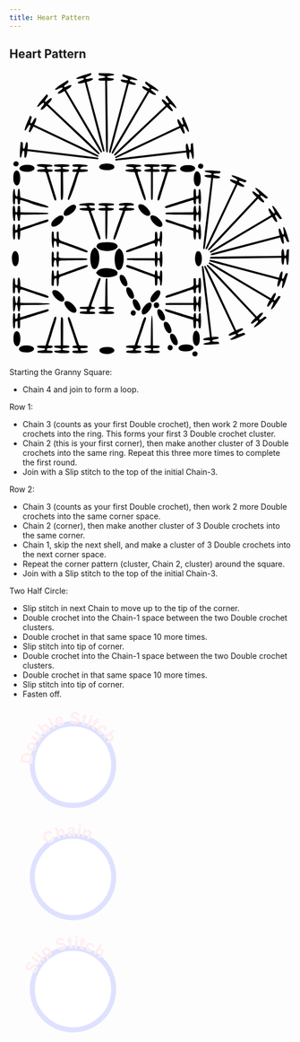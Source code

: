 ```yaml
---
title: Heart Pattern
---
```


## Heart Pattern


<svg 
    version="1.1"
    id="svg1"
    viewBox="-10 -10 1152 1175"
    xml:space="preserve">
    <style>
    .chain.on, .doubleStitch.on, .slipSt.on {
    filter: drop-shadow(0px 0px 25px rgb(243 219 88 / 1));
    stroke: rgb(243 219 88 / 1);
    stroke-width: 5;
    }
    </style>
    <g
        id="g110"
        transform="translate(-1531.2431,-2447.4509)">
        <path
       d="m 4289.8516,5261.3322 c -7.1734,-5.5274 -8.7585,-12.0357 -5.4163,-22.2397 7.0141,-21.4149 42.9267,-13.8587 39.9746,8.411 -2.293,17.289 -20.5728,24.6046 -34.5583,13.8287 z"
       id="path69-4-3"
       class="slipSt"
       transform="matrix(0.51703992,0,0,0.51703992,77.113462,114.94163)" />
        <path
        d="m 1541.1592,2825.8792 c -3.709,-2.8579 -4.5285,-6.2229 -2.8005,-11.4988 3.6266,-11.0724 22.1948,-7.1655 20.6685,4.3489 -1.1856,8.939 -10.637,12.7215 -17.868,7.1499 z"
        id="path69-4-6"
        class="slipSt" />
        <path
        d="m 2271.8635,3600.0867 c -3.7089,-2.8579 -4.5285,-6.2229 -2.8004,-11.4988 3.6265,-11.0724 22.1948,-7.1655 20.6684,4.3489 -1.1855,8.939 -10.6369,12.7215 -17.868,7.1499 z"
        id="path69-4-4"
        class="slipSt" />
        <path
        d="m 2281.6691,3186.1448 c 2.7759,-9.7157 5.2649,-12.2781 11.9266,-12.2781 15.7944,0 18.9102,50.6392 3.6969,60.0843 -12.8462,7.9756 -22.8312,-22.578 -15.6235,-47.8062 z"
        id="path84-7"
        class="chain" />
        <path
        d="m 2215.8166,3384.6418 h 57.2981 v -10.3664 c 0,-21.5531 9.632,-24.5043 10.6504,-3.2633 0.8927,18.6152 8.2686,18.8618 9.8132,0.3283 0.9045,-10.8536 1.5638,-12.3547 5.6829,-12.9394 l 4.66,-0.6613 -0.5673,30.3335 c -0.6464,34.5741 -7.365,46.983 -9.7756,18.0555 -1.5614,-18.735 -8.9252,-18.2546 -9.8213,0.6404 -0.9244,19.4957 -9.293,18.5011 -10.2302,-1.2157 l -0.6108,-12.8532 -50.5482,0.1284 c -27.8014,0.073 -53.5407,0.1003 -57.1986,0.064 -5.2645,-0.053 -6.6507,-0.9189 -6.6507,-4.1586 0,-3.9954 1.3642,-4.0926 57.2981,-4.0926 z"
        id="path81-8"
        class="doubleStitch"/>
        <path
        d="m 2167.2156,3353.1201 c 4.7833,-1.7662 29.8768,-10.2308 55.7633,-18.8103 55.4293,-18.371 50.8395,-15.2264 50.3298,-34.4843 -0.4052,-15.3131 -0.361,-15.4552 4.8144,-15.4552 5.1026,0 5.2234,0.3304 5.2234,14.3244 0,14.1807 0.7035,15.4965 6.9948,13.0824 2.4784,-0.9511 3.237,-4.2679 3.237,-14.154 0,-12.8125 1.7429,-15.9369 7.6738,-13.7557 4.2681,1.5696 3.5879,59.5804 -0.7183,61.2328 -4.6161,1.7714 -6.8878,-2.8794 -6.9242,-14.1752 -0.033,-10.4679 -0.3156,-10.8075 -6.3051,-7.6022 -3.0122,1.6125 -3.958,4.3171 -3.958,11.3193 0,6.5485 -0.9444,9.5633 -3.2762,10.4581 -4.0304,1.5465 -6.8828,-2.6068 -6.9243,-10.0825 -0.041,-7.4242 0.7956,-7.5731 -44.0281,7.8246 -55.0532,18.9115 -64.4777,21.7671 -67.7273,20.52 -5.5732,-2.1386 -2.7691,-7.0691 5.825,-10.2422 z"
        id="path80-4"
        class="doubleStitch"/>
        <path
        d="m 2162.2177,3044.946 c 2.1913,0 16.2985,4.2166 31.3495,9.3703 15.0509,5.1535 30.5883,10.2616 34.5276,11.3514 3.9392,1.0897 9.0039,2.7868 11.2549,3.7713 6.6036,2.8883 30.2526,10.2952 32.8707,10.2952 1.4204,0 2.134,-2.3161 1.7445,-5.6614 -0.8373,-7.1917 1.8831,-11.6691 6.1054,-10.0488 2.3062,0.885 3.2762,3.8814 3.2762,10.1208 0,17.448 9.74,19.2861 10.6412,2.0083 0.5319,-10.1978 1.1593,-11.7666 4.7065,-11.7666 5.0579,0 7.6081,57.5626 2.6848,60.6053 -4.845,2.9945 -7.8007,-2.5352 -7.8007,-14.5939 0,-11.5 -1.6322,-14.2928 -8.3529,-14.2928 -1.0334,0 -1.8789,6.3475 -1.8789,14.1055 0,24.9557 -9.6306,21.4026 -10.6454,-3.9275 l -0.6096,-15.2185 -40.9272,-13.9836 c -37.4273,-12.788 -47.5306,-16.0881 -65.4835,-21.3892 -7.3362,-2.1661 -10.101,-10.7458 -3.4631,-10.7458 z"
        id="path79-8"
        class="doubleStitch"/>
        <path
        d="m 2215.305,3015.8179 56.7865,-0.544 0.5453,-8.1855 c 1.5006,-22.5179 10.1007,-26.0777 11.1237,-4.6043 0.9364,19.6613 9.306,20.6042 10.2283,1.1523 1.5437,-32.5577 9.8213,-18.4379 9.8213,16.7534 0,35.2288 -8.2792,49.3073 -9.8226,16.7028 -0.5046,-10.6606 -1.1719,-12.7553 -3.7485,-11.7666 -1.724,0.6616 -3.9802,1.2029 -5.0136,1.2029 -1.0334,0 -1.8789,5.5252 -1.8789,12.2781 0,10.8745 -0.4635,12.2782 -4.0539,12.2782 -4.5971,0 -6.1837,-4.8658 -5.6708,-17.394 l 0.335,-8.1855 -57.7192,-0.5434 c -55.864,-0.526 -57.7191,-0.6731 -57.7191,-4.5721 0,-3.8971 1.8504,-4.0462 56.7865,-4.5723 z"
        id="path78-2"
        class="doubleStitch"/>
        <path
        d="m 2158.3849,3410.3039 c 1.914,-1.1831 23.5131,4.7981 55.3854,15.3373 19.4142,6.4199 52.0051,16.111 56.2587,16.7292 3.4213,0.4974 3.9779,-0.4205 3.4634,-5.7099 -0.6413,-6.5914 3.8664,-12.5043 7.7181,-10.1237 1.1748,0.7259 2.136,5.8699 2.136,11.4311 0,5.561 0.8455,10.1109 1.8789,10.1109 1.0334,0 3.3356,0.559 5.1159,1.2422 2.6849,1.0302 3.237,-0.4975 3.237,-8.958 0,-10.2498 3.6889,-16.5499 8.0958,-13.8262 3.2645,2.0174 2.8649,59.717 -0.422,60.9257 -5.9309,2.1812 -7.6738,-0.9433 -7.6738,-13.7557 0,-9.8861 -0.7586,-13.203 -3.237,-14.1541 -6.2874,-2.4126 -6.9948,-1.1017 -6.9948,12.9616 0,14.5231 -1.312,17.4303 -6.8979,15.2867 -2.4362,-0.9347 -3.312,-5.0959 -3.7659,-17.8894 -0.5263,-14.8407 -1.0406,-16.746 -4.6839,-17.3494 -3.6655,-0.6069 -26.7779,-7.7254 -90.0149,-27.7241 -19.5801,-6.192 -25.7243,-10.7485 -19.599,-14.5342 z"
        id="path77-5"
        class="doubleStitch"/>
        <path
        d="m 2162.0997,2989.4669 c 3.0951,-1.1949 14.3757,-4.9427 25.0679,-8.3285 10.6922,-3.3858 30.4907,-9.6722 43.9967,-13.9697 13.506,-4.2976 28.47,-8.8502 33.2533,-10.117 l 8.6971,-2.3032 0.031,-14.7572 c 0.035,-16.0774 1.8638,-21.1543 6.9243,-19.2123 2.529,0.9704 3.2762,4.2271 3.2762,14.2816 0,14.4625 0.5595,15.7586 6.1689,14.2917 3.2423,-0.8478 3.9849,-3.2677 4.4859,-14.6135 0.531,-12.0332 1.0708,-13.5974 4.6929,-13.5974 5.058,0 7.6081,57.5625 2.6848,60.6053 -4.5918,2.8378 -7.8007,-2.5039 -7.8007,-12.9854 0,-8.4605 -0.5521,-9.9883 -3.2369,-8.9581 -1.7804,0.6832 -4.0825,1.2422 -5.116,1.2422 -1.0334,0 -1.8789,4.5499 -1.8789,10.111 0,5.561 -0.9614,10.7051 -2.136,11.4311 -3.7571,2.3219 -8.0958,-3.3996 -8.0958,-10.6756 0,-6.2321 -0.4989,-6.8913 -4.3011,-5.6846 -2.3653,0.7508 -9.9625,3.0313 -16.8824,5.0678 -13.1145,3.8596 -39.8545,12.2389 -67.8332,21.2562 -18.9445,6.1057 -27.6258,6.7997 -27.6258,2.2083 0,-1.7161 2.5324,-4.0978 5.6275,-5.2927 z"
        id="path76-0"
        class="doubleStitch"/>
        <path
        d="m 2132.0869,2937.5122 c 3.299,-10.1295 8.8542,-27.6258 12.3451,-38.8808 3.4909,-11.255 8.0885,-25.7622 10.2169,-32.2383 5.0244,-15.2885 4.9497,-15.8511 -2.102,-15.8511 -7.8812,0 -12.4456,-1.8763 -12.4456,-5.1159 0,-3.4471 4.6559,-5.1159 14.273,-5.1159 5.2239,0 8.2091,-1.0688 9.0412,-3.237 2.3181,-6.0409 1.2544,-6.9948 -7.7991,-6.9948 -14.6673,0 -22.2601,-6.4361 -10.9108,-9.2484 13.0971,-3.2455 57.8097,-0.049 57.8097,4.1325 0,3.5725 -1.5606,4.1675 -12.2782,4.6816 -11.4839,0.5508 -17.394,3.5821 -17.394,8.9212 0,0.861 6.6762,1.8361 14.8361,2.1668 23.6317,0.9577 22.2228,8.5241 -1.7458,9.3762 l -16.582,0.5895 -2.4907,8.6191 c -3.3235,11.5005 -18.1188,58.9755 -22.7747,73.0794 -2.0437,6.1903 -4.7871,15.3989 -6.0965,20.4636 -2.683,10.3762 -5.2723,14.3245 -9.3938,14.3245 -4.2904,0 -3.2259,-9.0477 3.4912,-29.6722 z"
        id="path73-3"
        class="doubleStitch"/>
        <path
        d="m 2074.9782,3559.6599 c 1.4899,-0.5262 7.3135,-1.2142 12.9409,-1.5287 l 10.2318,-0.5722 1.0232,-57.2981 c 1.5221,-85.244 6.9028,-84.8866 7.7056,0.5116 l 0.5435,57.8096 h 13.0507 c 9.1998,0 13.3696,0.8323 14.1325,2.8203 1.9027,4.9585 -3.1874,7.4117 -15.378,7.4117 -11.2959,0 -11.8688,0.2469 -11.8688,5.1158 0,4.9236 0.4919,5.1158 13.0823,5.1158 13.4839,0 18.4881,3.2136 12.606,8.0953 -5.4807,4.5486 -59.4533,1.8442 -59.4533,-2.9793 0,-3.5911 1.5673,-4.1673 12.7898,-4.7019 19.6358,-0.9354 19.653,-10.1229 0.021,-11.0596 -12.4507,-0.594 -19.414,-5.9205 -11.4269,-8.7403 z"
        id="path72-2"
        class="doubleStitch"/>
        <path
        d="m 2073.865,2821.2815 c 2.4644,-2.4645 56.9911,-1.6761 59.5279,0.8608 5.0658,5.0656 0.3813,7.9361 -12.951,7.9361 -12.5904,0 -13.0823,0.1923 -13.0823,5.1159 0,4.8766 0.5623,5.1159 12.0274,5.1159 8.4534,0 12.8231,0.9585 14.7046,3.2255 3.9457,4.7542 -0.7377,6.937 -14.9655,6.9749 l -11.7665,0.031 v 57.2981 c 0,55.9338 -0.098,57.298 -4.0928,57.298 -3.9951,0 -4.0927,-1.3642 -4.0927,-57.2004 v -57.2004 l -12.7897,-0.6092 c -18.7794,-0.8946 -19.1634,-8.2636 -0.5116,-9.8179 18.2099,-1.5175 18.2224,-8.7125 0.021,-10.2318 -11.7414,-0.9799 -16.4202,-4.4024 -12.0259,-8.7968 z"
        id="path71-6"
        class="doubleStitch"/>
        <path
        d="m 2058.2469,3202.5158 h 57.2981 v -12.3424 c 0,-9.4291 0.7733,-12.6391 3.276,-13.5995 4.7247,-1.813 6.8887,2.9365 6.9245,15.1985 0.029,10.087 0.3438,10.7434 5.1472,10.7434 4.9233,0 5.1159,-0.4921 5.1159,-13.0824 0,-13.3324 2.8704,-18.0167 7.936,-12.9511 2.48,2.4799 3.2424,43.2982 1.0168,54.4266 -2.5078,12.5386 -8.6651,8.3349 -9.3668,-6.3948 -0.9366,-19.6613 -9.306,-20.6042 -10.2285,-1.1523 -0.8959,18.8951 -8.2599,19.3756 -9.8211,0.6408 l -1.0232,-12.2783 -56.7865,-0.5439 c -55.0886,-0.5277 -56.7864,-0.6653 -56.7864,-4.6042 0,-3.953 1.5163,-4.0604 57.298,-4.0604 z"
        id="path66-9"
        class="doubleStitch"/>
        <path
        d="m 2015.6264,3558.1556 16.9863,-0.5966 10.406,-30.6953 c 5.7235,-16.8826 12.524,-37.1415 15.1126,-45.02 12.3686,-37.646 14.6327,-41.9436 19.8256,-37.6337 2.4619,2.0431 1.6645,7.0396 -2.9038,18.1933 -1.1523,2.8136 -4.5501,12.9432 -7.5505,22.51 -3.0003,9.5667 -6.2823,19.2357 -7.2932,21.4868 -2.0922,4.6586 -16.287,48.8621 -16.287,50.7184 0,0.6693 3.4533,1.5025 7.6738,1.8519 12.6337,1.0454 10.8658,8.4942 -2.3361,9.8437 -16.0986,1.6455 -18.0482,10.2316 -2.3229,10.2316 11.5576,0 14.2117,1.5281 12.1205,6.9778 -1.3213,3.4435 -39.4197,4.8432 -53.7603,1.9752 -13.0562,-2.6113 -8.3193,-8.953 6.6876,-8.953 10.0416,0 13.371,-0.7522 14.3245,-3.2366 2.3522,-6.1299 1.1991,-6.8098 -12.5709,-7.4132 -23.4247,-1.026 -21.8798,-9.4058 1.8878,-10.2403 z"
        id="path65-6"
        class="doubleStitch"
         />
 <path
        d="m 1999.5531,3231.474 c 2.7779,-2.3055 9.3905,-0.3215 53.5779,16.0739 5.6275,2.088 20.3613,7.4587 32.7418,11.9346 12.3805,4.476 24.1215,8.7824 26.0911,9.5696 3.0564,1.2218 3.5811,0.218 3.5811,-6.8522 0,-4.556 0.9612,-8.8777 2.136,-9.6038 4.1161,-2.5438 8.0958,3.5344 8.0958,12.3652 0,8.3111 2.1673,11.2236 8.3528,11.2236 1.0334,0 1.879,-4.9664 1.879,-11.0363 0,-11.0627 3.6902,-16.3755 7.53,-10.8406 4.1277,5.95 1.954,59.7344 -2.4141,59.7344 -3.5725,0 -4.1676,-1.5605 -4.6817,-12.2781 -0.4078,-8.5017 -1.6297,-13.065 -3.9722,-14.8362 -5.774,-4.3653 -6.6928,-2.9675 -6.7251,10.232 -0.035,14.2022 -2.0132,19.1291 -6.9245,17.2447 -2.6218,-1.0062 -3.276,-4.4899 -3.276,-17.4439 0,-15.7693 -0.1453,-16.2428 -5.6275,-18.3527 -3.0951,-1.1911 -16.2174,-5.9869 -29.1606,-10.6574 -12.9432,-4.6705 -28.1374,-10.1987 -33.7649,-12.285 -5.6275,-2.0862 -18.9071,-6.8409 -29.5105,-10.566 -19.6252,-6.8945 -22.9731,-9.439 -17.9284,-13.6258 z"
        id="path64-6"
        class="doubleStitch"
         />
 <path
        d="m 1998.526,3172.5016 c 0.7698,-1.2062 11.9897,-6.0671 24.9329,-10.8022 12.9432,-4.735 26.756,-9.8209 30.6954,-11.3021 3.9392,-1.481 16.8312,-6.0762 28.6489,-10.2115 36.7838,-12.8714 32.7418,-9.412 32.7418,-28.0223 0,-12.9541 0.6542,-16.438 3.276,-17.444 4.8354,-1.8555 6.8893,2.9982 6.9245,16.364 0.051,19.4541 8.9704,16.7104 9.8407,-3.0271 0.5965,-13.531 3.9045,-19.028 8.042,-13.3644 3.585,4.9071 0.5939,61.0619 -3.2142,60.3384 -2.5397,-0.4823 -3.5375,-3.3457 -4.0053,-11.4943 -0.9021,-15.715 -9.0449,-15.2108 -10.6319,0.6585 -1.2698,12.6969 -8.7101,15.402 -9.8499,3.581 -0.8116,-8.4167 -1.2545,-8.3912 -29.3338,1.6881 -12.7766,4.5863 -28.2951,10.0669 -34.4852,12.1792 -6.1903,2.1124 -18.9575,6.6477 -28.3714,10.0786 -21.2602,7.7482 -29.8275,8.0133 -25.2105,0.7801 z"
        id="path63-1"
        class="doubleStitch"
         />
 <path
        d="m 1999.8169,2821.9833 c 5.4807,-4.5487 59.4532,-1.8442 59.4532,2.9792 0,3.4844 -1.7055,4.2448 -11.4747,5.1159 -15.6486,1.3953 -14.6376,8.5932 1.4369,10.2318 13.2269,1.3482 15.0154,8.7966 2.3639,9.8437 -9.4619,0.7831 -10.6788,-6.077 9.7203,54.7938 16.9809,50.6713 19.1062,58.8907 15.7615,60.9578 -4.1971,2.5939 -7.9111,-5.8663 -25.5539,-58.2119 l -18.918,-56.1285 -13.2706,-0.5234 c -29.8892,-1.1789 -33.2294,-10.7315 -3.7524,-10.7315 19.758,0 17.316,-8.9278 -2.6831,-9.8095 -13.9338,-0.6144 -18.7938,-3.7782 -13.0831,-8.5174 z"
        id="path62-3"
        class="doubleStitch"
         />
 <path
        d="m 1958.4613,3081.7805 c 7.865,-21.9471 14.7882,-41.2853 15.385,-42.9735 0.5969,-1.6883 3.2518,-9.0552 5.8997,-16.3708 2.6481,-7.3158 4.8186,-13.476 4.8235,-13.6895 0,-0.2134 -3.4442,-0.6738 -7.6648,-1.0231 -12.3792,-1.0246 -10.9613,-8.6074 1.7638,-9.4328 7.72,-0.5007 9.8532,-1.5248 11.7225,-5.6275 l 2.2853,-5.0153 h -12.2344 c -10.7412,0 -12.2343,-0.4842 -12.2343,-3.9673 0,-8.3544 59.8368,-8.979 61.0215,-0.637 0.61,4.295 -0.1,4.6043 -10.5759,4.6043 -23.2335,0 -26.7583,9.6482 -3.8909,10.6499 24.1384,1.0574 21.7555,9.4314 -2.9148,10.2437 -16.1987,0.5334 -18.0787,1.0057 -18.6544,4.6859 -0.3522,2.251 -1.43,5.9345 -2.3953,8.1854 -0.9654,2.251 -5.659,15.1431 -10.4303,28.6491 -25.5096,72.2112 -27.2969,76.7384 -30.2935,76.7384 -6.5894,0 -5.3374,-6.7206 8.3873,-45.0199 z"
        id="path59-0"
        class="doubleStitch"
         />
 <path
        d="m 1890.9577,3572.3669 c 6.5613,-8.6407 40.1047,-10.9389 52.1821,-3.5753 12.847,7.8332 7.3697,18.6195 -11.511,22.6688 -25.6307,5.4968 -50.4843,-6.1709 -40.6711,-19.0935 z"
        id="path57-7"
        class="chain" />
 <path
        d="m 1892.2239,2823.159 c 9.904,-8.9629 46.1063,-8.4913 54.4325,0.7091 10.4049,11.4974 -3.8727,21.1657 -29.6077,20.049 -25.1305,-1.0903 -36.2674,-10.4027 -24.8248,-20.7581 z"
        id="path55-6"
        class="chain" />
 <path
        d="m 1899.1425,3400.5986 12.7897,-0.6091 1.0231,-57.2717 c 0.9369,-52.4459 1.3249,-57.3294 4.6043,-57.9595 1.9697,-0.3786 3.6536,0.5303 3.7423,2.0197 0.087,1.4895 0.3188,27.5713 0.5115,57.9598 l 0.3506,55.2517 12.8244,1.0232 c 7.0534,0.5628 12.8087,1.7138 12.7897,2.5579 -0.021,0.8442 -0.034,2.4557 -0.034,3.5812 0,1.1255 -5.0103,2.0464 -11.1342,2.0464 -10.7332,0 -13.7963,1.597 -14.7183,7.6735 -0.2683,1.7695 2.9059,2.558 10.2948,2.558 11.1353,0 19.2772,3.8228 16.7728,7.875 -2.826,4.5727 -62.6059,3.1596 -62.6059,-1.4801 0,-4.1397 6.9956,-6.3949 19.8386,-6.3949 14.7591,0 8.2328,-9.0896 -7.0489,-9.8177 -10.9984,-0.524 -12.7897,-1.155 -12.7897,-4.5066 0,-3.3517 1.7913,-3.9828 12.7897,-4.5068 z"
        id="path53-6"
        class="doubleStitch"
         />
<path
        d="m 1895.0496,2978.6107 c 4.7835,-0.6065 13.7618,-0.817 19.9521,-0.468 6.1903,0.3491 16.0896,0.7889 21.9984,0.9773 17.3634,0.5537 15.9282,8.528 -1.5348,8.528 -18.6055,0 -19.0704,9.6733 -0.5115,10.6413 17.8539,0.9312 17.4686,8.324 -0.5116,9.8223 l -12.2782,1.0232 -0.6395,56.2749 c -0.3517,30.9511 -1.4226,57.0694 -2.3797,58.0406 -5.3183,5.3964 -6.1895,-2.7907 -6.1895,-58.1614 v -57.1773 h -13.4438 c -20.2188,0 -19.5124,-8.8588 0.7832,-9.8212 19.4519,-0.9223 18.509,-9.2919 -1.1522,-10.2284 -16.2734,-0.7752 -19.2008,-7.5358 -4.0929,-9.4513 z"
        id="path52-6"
        class="doubleStitch"
         />
 <path
        d="m 1884.8179,3142.7991 c 9.0004,-6.4196 55.0196,-7.152 67.2335,-1.0699 30.5507,15.2129 -5.7813,38.1148 -47.8682,30.1735 -26.0612,-4.9173 -34.8198,-18.0805 -19.3653,-29.1036 z"
        id="path49-2"
        class="chain" />
 <path
        d="m 1855.1257,3177.1028 c 2.0404,-5.7029 6.0403,-11.8628 9.2287,-14.2125 l 5.6274,-4.1472 5.6276,4.1648 c 23.5124,17.4007 12.4032,95.5168 -11.7457,82.5926 -11.1348,-5.9591 -16.382,-47.0324 -8.738,-68.3977 z"
        id="path47-4"
        class="chain" />
 <path
        d="m 1823.7713,3401.0127 c 16.3189,0 21.6541,-1.1703 21.6541,-4.75 0,-1.2461 4.5596,-14.7301 10.1324,-29.9648 5.5729,-15.2346 14.5514,-40.0148 19.9521,-55.067 9.5593,-26.6423 12.8605,-31.8006 17.4289,-27.2325 2.0738,2.0742 -1.1397,12.7118 -13.7127,45.3918 -1.5155,3.9392 -6.1252,16.8313 -10.2435,28.649 -4.1181,11.8177 -8.8012,24.9586 -10.4065,29.2019 -4.4429,11.7441 -3.8716,13.4456 4.755,14.1596 11.6502,0.9642 10.2797,6.4746 -1.9603,7.8819 -10.8796,1.2508 -11.1961,1.4349 -12.1697,7.0776 -0.6299,3.6516 0.3275,4.0531 8.8814,3.7232 9.6713,-0.3731 15.6787,3.072 12.9778,7.4423 -2.7205,4.4018 -62.4693,2.7398 -62.4693,-1.738 0,-4.9482 3.8405,-6.358 17.3227,-6.358 9.0201,0 11.0241,-0.6697 11.8883,-3.9743 1.5031,-5.7478 0.263,-6.2572 -15.2276,-6.2572 -12.6192,0 -13.9834,-0.3994 -13.9834,-4.0928 0,-3.7249 1.3642,-4.0927 15.1803,-4.0927 z"
        id="path45-3"
        class="doubleStitch"
         />
 <path
        d="m 1829.5662,2978.4775 c 30.9174,-2.0326 39.2387,-1.0801 40.0462,4.584 0.615,4.3124 -0.078,4.5865 -11.5739,4.5865 h -12.2281 l 2.3656,5.1 c 2.153,4.6421 8.548,6.7105 16.3936,5.3023 0.9626,-0.1727 2.9799,0.7064 4.4828,1.9537 4.4395,3.6845 1.1058,8.1076 -6.1109,8.1076 -9.0488,0 -9.43,0.8944 -5.0666,11.8826 3.9288,9.8936 13.574,36.498 28.6017,78.8924 7.0249,19.8172 8.0838,24.5965 5.7741,26.0578 -4.9514,3.1325 -6.789,0.8628 -12.7177,-15.708 -7.0503,-19.7046 -16.9495,-47.5091 -27.6252,-77.5916 l -7.9884,-22.51 -17.1526,-1.0232 c -24.4088,-1.456 -26.1533,-8.8439 -2.3164,-9.8098 8.1598,-0.3307 14.836,-1.416 14.836,-2.4118 0,-5.1413 -6.9837,-8.242 -18.5635,-8.242 -24.0489,0 -16.8335,-7.4825 8.8433,-9.1705 z"
        id="path44-8"
        class="doubleStitch"
         />
 <path
        d="m 1761.8353,3442.7712 c 3.6097,-2.2312 7.3275,4.3623 13.8951,24.6426 6.8031,21.0079 27.6124,82.1585 29.8054,87.5872 1.2069,2.9877 4.1343,3.5811 17.6628,3.5811 12.9811,0 16.467,0.6537 17.4735,3.2762 1.8914,4.9292 -3.0533,6.8897 -17.4639,6.9243 -11.0142,0.028 -12.8182,0.5278 -11.7666,3.2684 0.6831,1.7803 1.2422,4.0824 1.2422,5.1157 0,1.0335 6.51,1.879 14.4667,1.879 13.8322,0 14.4382,0.2027 13.8129,4.6043 -0.875,6.1623 -59.4954,8.4635 -61.8118,2.4268 -2.1217,-5.529 0.524,-7.0311 12.3851,-7.0311 9.5119,0 11.1516,-0.5248 10.111,-3.2366 -0.6833,-1.7803 -1.242,-4.0826 -1.242,-5.1159 0,-1.0337 -4.5276,-1.8791 -10.0615,-1.8791 -6.2087,0 -10.4028,-0.9795 -10.9535,-2.5581 -1.8026,-5.1678 1.1221,-7.6739 8.9557,-7.6739 8.6253,0 8.9648,-0.3211 5.9739,-5.6551 -1.096,-1.9545 -3.3374,-8.1577 -4.981,-13.7852 -1.6439,-5.6276 -9.035,-27.9029 -16.4246,-49.501 -14.1071,-41.2297 -14.8844,-44.5182 -11.0794,-46.8696 z"
        id="path42-6"
        class="doubleStitch"
         />
 <path
        d="m 1766.674,2936.8094 c 3.8044,-11.6416 9.1669,-27.2962 11.9162,-34.7882 2.7495,-7.4919 7.0796,-20.528 9.6223,-28.9693 2.5426,-8.4412 5.4055,-16.2225 6.3618,-17.2917 3.3836,-3.7835 1.6443,-5.2182 -6.3261,-5.2182 -8.6841,0 -11.0886,-1.8402 -9.1171,-6.9776 0.9061,-2.3612 3.9965,-3.2542 11.2616,-3.2542 5.5071,0 10.013,-0.8456 10.013,-1.879 0,-1.0335 0.5587,-3.3356 1.242,-5.1159 1.0398,-2.7099 -0.5905,-3.2369 -10.013,-3.2369 -11.3137,0 -15.1631,-2.5702 -11.8583,-7.9178 2.9775,-4.8176 60.5333,-2.1535 60.5333,2.8019 0,3.6073 -1.5714,4.1664 -13.2484,4.7138 -12.6882,0.5949 -16.3231,2.3855 -16.3926,8.0759 -0.022,1.7736 3.8905,2.5676 12.7584,2.5893 25.9174,0.063 25.2487,9.7054 -0.7372,10.6277 l -16.7896,0.5959 -3.9648,11.255 c -2.1806,6.1903 -4.7252,14.0176 -5.6545,17.3941 -9.482,34.4532 -28.4766,83.9601 -32.4414,84.5546 -5.8772,0.8812 -5.5561,-2.2843 2.8344,-27.9594 z"
        id="path41-0"
        class="doubleStitch"
         />
 <path
        d="m 1705.5202,3560.0173 c 0.7891,-0.7893 6.8066,-1.4352 13.372,-1.4352 h 11.9372 v -57.1771 c 0,-58.455 0.9139,-65.2102 7.6033,-56.1966 2.35,3.1662 2.7947,14.0246 2.3813,58.1219 l -0.5086,54.2287 12.7851,0.6126 c 19.4224,0.9308 18.2649,9.2987 -1.415,10.2319 -19.3253,0.9163 -18.5319,9.2886 0.969,10.2235 12.9267,0.6199 17.5972,3.9174 12.0587,8.514 -5.907,4.9022 -59.3562,1.7983 -60.1073,-3.491 -0.6211,-4.3738 0.021,-4.6043 12.7897,-4.6043 20.3585,0 20.9715,-9.6771 0.6745,-10.6455 -12.2857,-0.5863 -17.111,-3.812 -12.5399,-8.3829 z"
        id="path36-8"
        class="doubleStitch"
         />
 <path
        d="m 1704.6847,2822.2535 c 3.5857,-3.5856 57.6304,-3.3164 60.6334,0.302 3.8668,4.6593 -1.6819,7.5229 -14.5769,7.5229 -18.3854,0 -17.0496,8.6797 1.575,10.2318 10.5727,0.881 12.2781,1.5916 12.2781,5.1159 0,3.5243 -1.7054,4.2348 -12.2781,5.1159 l -12.2783,1.0231 0.7696,47.4078 c 0.8898,54.84 -0.1391,66.1652 -6.0108,66.1652 -3.8311,0 -3.9673,-1.9669 -3.9673,-57.2004 v -57.2005 l -12.7897,-0.6092 c -11.2224,-0.5346 -12.7897,-1.1108 -12.7897,-4.7019 0,-3.5912 1.5673,-4.1674 12.7897,-4.702 19.243,-0.9167 19.9397,-10.6457 0.762,-10.6457 -12.7836,0 -18.6759,-3.266 -14.117,-7.8249 z"
        id="path35-1"
        class="doubleStitch"
         />
 <path
        d="m 1698.0878,3175.9131 c 3.7688,0 5.8397,8.3015 4.2642,17.0944 -0.8829,4.9268 2.552,9.5083 7.1286,9.5083 4.7624,0 4.9778,-0.5758 4.9778,-13.3014 0,-11.937 0.4199,-13.3013 4.0929,-13.3013 4.3205,0 4.724,1.1405 4.147,11.7198 -0.8614,15.8003 -4.5246,14.8829 59.4279,14.8829 49.9655,0 57.1602,0.3943 57.1602,3.1337 0,4.816 -1.4317,4.947 -60.3676,5.5292 -47.3601,0.4677 -55.2911,0.9842 -55.5274,3.6152 -0.1514,1.6883 -0.3815,7.4437 -0.5115,12.7897 -0.4035,16.6195 -8.0237,13.9722 -8.8353,-3.0695 -1.0654,-22.3661 -11.7631,-18.667 -11.8364,4.0928 -0.025,7.3234 -0.6744,8.6969 -4.1204,8.6969 -3.911,0 -4.0929,-1.3642 -4.0929,-30.6953 0,-29.3311 0.1822,-30.6954 4.0929,-30.6954 z"
        id="path34-4"
        class="doubleStitch"
         />
 <path
        d="m 1698.0878,3094.0587 c 2.2508,0 4.1562,1.1511 4.2342,2.5579 0.078,1.4069 0.3081,7.5533 0.5115,13.6586 0.3416,10.2484 0.802,11.2166 5.9975,12.6128 l 5.6274,1.5121 v -15.1707 c 0,-13.8064 0.3681,-15.1707 4.0929,-15.1707 3.6686,0 4.0926,1.3643 4.0926,13.1682 0,20.74 0.7341,21.6519 23.8086,29.5762 11.1033,3.8132 25.7133,9.0279 32.4663,11.5881 6.7531,2.5604 23.1878,8.5766 36.5216,13.3693 23.2185,8.3458 29.5723,12.6598 23.8525,16.1949 -2.6922,1.6638 -5.4828,0.8142 -47.0727,-14.3314 -26.9542,-9.8159 -63.4858,-22.5123 -66.5067,-23.1144 -1.8821,-0.375 -2.2214,0.9766 -2.852,11.3588 -0.59,9.7101 -8.4031,3.6544 -8.4031,-6.5128 0,-9.7566 -5.3146,-15.969 -9.8131,-11.4706 -1.3135,1.3136 -1.4498,2.2745 -2.115,14.9139 -1.3689,26.0142 -8.5354,5.8264 -8.5354,-24.0447 0,-29.3312 0.1822,-30.6955 4.0929,-30.6955 z"
        id="path33-0"
        class="doubleStitch"
         />
 <path
        d="m 1693.546,3282.3634 c 0.3159,-15.1724 1.467,-28.4789 2.5579,-29.5699 3.5122,-3.5122 6.7001,2.2847 6.9044,12.5549 0.1285,6.5018 1.0585,9.744 2.7532,9.6086 1.4069,-0.112 3.9392,-0.3427 5.6274,-0.5117 2.2685,-0.2268 3.0695,-2.9201 3.0695,-10.3198 0,-6.7024 0.9489,-10.377 2.8695,-11.114 4.0285,-1.5459 5.316,0.3495 5.316,7.8256 0,9.0952 1.1377,9.5129 13.0131,4.7796 5.786,-2.3063 17.4265,-6.5161 25.8678,-9.3551 8.4413,-2.8389 17.1894,-5.9389 19.4404,-6.8885 2.251,-0.9497 7.7762,-3.0249 12.2781,-4.6118 4.502,-1.5868 16.3793,-5.8034 26.394,-9.3702 17.9743,-6.4017 23.7118,-6.2934 21.1434,0.3996 -0.6025,1.5701 -13.3865,7.2498 -28.4092,12.6216 -15.0225,5.3719 -33.7596,12.0883 -41.6381,14.9253 -7.8785,2.837 -19.3892,6.9449 -25.5795,9.1283 -22.2677,7.8551 -21.4119,6.8555 -22.0813,25.7887 -0.8688,24.5791 -8.6142,25.8947 -8.6142,1.4633 0,-15.6423 -1.2529,-17.7294 -8.0584,-13.4231 -1.904,1.2047 -3.1106,6.0694 -3.418,13.7813 -0.2618,6.5561 -0.549,12.6105 -0.6387,13.4547 -0.2756,2.5951 -7.8644,1.6966 -8.641,-1.0232 -0.4019,-1.4068 -0.4721,-14.9716 -0.1554,-30.1442 z"
        id="path32-4"
        class="doubleStitch"
         />
 <path
        d="m 1636.0146,3559.9465 c 0.7505,-0.7505 8.4482,-1.3644 17.1061,-1.3644 h 15.7421 l 6.3195,-19.9519 c 3.476,-10.9737 9.2161,-29.6211 12.7556,-41.4388 3.5398,-11.8178 7.6974,-24.7097 9.2391,-28.6491 1.5419,-3.9392 3.7653,-10.9684 4.9412,-15.6208 2.5949,-10.2668 6.6266,-14.3771 10.0531,-10.2485 1.8111,2.182 0.6586,8.1604 -5.0345,26.1162 -4.0605,12.8075 -9.6566,31.1136 -12.4355,40.6805 -2.7787,9.5664 -7.2975,23.9945 -10.0416,32.0622 -6.2369,18.336 -6.4828,17.0502 3.2604,17.0502 5.6764,0 8.6418,1.022 9.5067,3.2762 1.7249,4.4953 -2.8185,6.8871 -13.1521,6.9243 -4.7833,0.021 -8.6969,0.8769 -8.6969,1.9106 0,1.0333 -0.5593,3.3356 -1.2422,5.1159 -1.0423,2.7157 0.6154,3.2366 10.296,3.2366 11.9039,0 17.5766,4.2608 11.1962,8.4093 -4.2343,2.753 -56.6081,1.793 -58.9939,-1.0814 -3.7343,-4.4998 1.0795,-7.1128 14.2406,-7.7298 20.2666,-0.9503 21.6412,-9.8297 1.5215,-9.8297 -14.1759,0 -21.5209,-3.928 -16.5814,-8.8676 z"
        id="path31-9"
        class="doubleStitch"
         />
 <path
        d="m 1637.1556,2820.8031 c 8.9399,-3.4305 59.9088,0.1083 59.9088,4.1594 0,3.5545 -1.5705,4.1741 -11.9444,4.7117 -9.7314,0.5043 -11.7217,1.1988 -10.7433,3.7485 0.6605,1.7212 1.2011,3.975 1.2011,5.0085 0,1.0334 3.6081,1.879 8.018,1.879 9.8259,0 14.492,1.6471 14.492,5.1159 0,3.2396 -4.5646,5.1159 -12.4458,5.1159 -6.9555,0 -6.7901,-0.5738 -3.0741,10.6718 4.7253,14.3001 23.0449,73.1137 27.5766,88.5328 4.1378,14.0799 3.4808,19.1265 -2.2065,16.9441 -3.0262,-1.1612 -4.2968,-4.5066 -14.9674,-39.4103 -4.1292,-13.5059 -8.8704,-28.7002 -10.5364,-33.7649 -1.6658,-5.0647 -4.7281,-15.1942 -6.8052,-22.51 -6.2307,-21.9466 -4.575,-20.4635 -22.8444,-20.4635 -12.981,0 -16.4671,-0.6536 -17.4733,-3.2761 -1.8893,-4.923 3.0492,-6.8897 17.3871,-6.9244 20.6422,-0.05 18.3673,-8.7577 -2.6814,-10.2631 -14.0388,-1.0041 -21.1156,-6.1078 -12.8614,-9.2753 z"
        id="path30-1"
        class="doubleStitch"
         />
 <path
        d="m 1537.8704,3427.2655 c 4.44,-3.6853 6.7403,0.3912 6.7403,11.9443 0,9.512 0.525,11.1519 3.2368,10.1112 1.7804,-0.6832 4.0825,-1.2422 5.1159,-1.2422 1.0336,0 1.8933,-3.9137 1.9105,-8.6971 0.037,-10.3337 2.4292,-14.877 6.9244,-13.1522 2.2387,0.8593 3.276,3.8167 3.276,9.3421 v 8.0846 l 7.6738,-2.0059 c 4.2207,-1.1031 21.9473,-6.4957 39.3924,-11.9832 72.3415,-22.7558 69.5763,-22.1717 69.5763,-14.6988 0,2.6573 -5.4537,5.1419 -23.0216,10.4878 -12.6618,3.853 -35.287,10.9616 -50.2778,15.7966 -14.991,4.8352 -30.8758,9.7659 -35.2997,10.957 l -8.0434,2.166 v 16.1712 c 0,16.4738 -1.2018,19.44 -6.9775,17.2236 -2.5461,-0.9769 -3.2541,-4.3668 -3.2541,-15.5732 0,-12.2214 -0.4754,-14.1421 -3.2371,-13.0823 -1.7803,0.6831 -4.0824,1.242 -5.1158,1.242 -1.0334,0 -1.8791,5.9314 -1.8791,13.1805 0,13.1577 -2.3904,17.9894 -6.7453,13.6345 -3.2945,-3.2945 -3.29,-57.1717 0,-59.9065 z"
        id="path25-3"
        class="doubleStitch"
         />
 <path
        d="m 1538.0465,3357.5465 c 4.2406,-3.526 6.289,0.5322 6.9632,13.7939 0.9758,19.2072 9.3378,19.7304 10.2431,0.6406 0.9613,-20.2716 9.8211,-21.0069 9.8211,-0.8148 v 13.4117 l 57.8096,0.5436 c 85.3983,0.8028 85.7555,6.1834 0.5116,7.7058 l -57.298,1.0231 -1.0232,12.2783 c -1.5613,18.7346 -8.9252,18.2542 -9.8211,-0.6408 -0.8993,-18.9628 -9.0476,-18.4861 -10.6425,0.6227 -1.4369,17.2164 -8.007,19.317 -8.5261,2.726 -1.0962,-35.0479 -0.5549,-49.1972 1.9623,-51.2901 z"
        id="path24-9"
        class="doubleStitch"
         />
 <path
        d="m 1535.9312,3291.021 c 1.5927,-14.0669 8.6791,-8.6367 8.6791,6.6505 0,7.3159 0.8457,13.3014 1.8791,13.3014 1.0334,0 3.3355,0.5589 5.1159,1.2419 2.7644,1.0609 3.237,-0.8803 3.237,-13.3013 0,-24.2849 9.7888,-22.3243 10.6603,2.1355 l 0.5945,16.6785 32.7416,11.1024 c 18.008,6.1063 36.8857,12.3696 41.9504,13.9186 34.4042,10.5224 42.8718,14.5814 40.0253,19.187 -2.1736,3.5171 -4.7931,2.9371 -40.3314,-8.9302 -41.0774,-13.7167 -46.6983,-15.6251 -51.8761,-17.6137 -20.3573,-7.8171 -23.152,-7.622 -23.9212,1.6724 -1.0966,13.2493 -8.6407,10.796 -9.439,-3.0695 -0.3401,-5.9089 -1.4159,-10.7435 -2.3905,-10.7435 -0.9748,0 -3.2287,-0.5591 -5.0089,-1.2421 -2.7159,-1.0422 -3.237,0.6154 -3.237,10.2959 0,11.7157 -4.3078,17.6838 -8.2085,11.3724 -1.6242,-2.6281 -1.9542,-39.5538 -0.4706,-52.6562 z"
        id="path23-8"
        class="doubleStitch"
         />
 <path
        d="m 1537.4825,3064.0902 c 5.1935,-1.993 7.1278,1.4522 7.1278,12.6952 0,6.1239 0.8457,11.1343 1.8791,11.1343 6.1148,0 8.3545,-2.9282 8.3841,-10.9624 0.037,-10.1284 2.4568,-14.6476 6.9243,-12.9333 2.2445,0.8614 3.2761,3.8219 3.2761,9.4025 v 8.1452 l 7.1528,-2.9886 c 3.9344,-1.6439 11.9919,-4.2906 17.9057,-5.8815 5.914,-1.5911 26.7185,-8.4868 46.2322,-15.3241 19.5136,-6.8373 37.1859,-12.4315 39.2717,-12.4315 8.5586,0 6.4402,8.6311 -2.6796,10.9172 -10.5919,2.6552 -27.3885,8.0875 -65.9325,21.3239 l -40.9271,14.0548 -0.6068,16.2374 c -0.9599,25.6866 -10.648,27.0128 -10.648,1.4577 0,-11.2597 -0.4904,-13.0817 -3.237,-12.0277 -1.7804,0.6832 -4.0825,1.2421 -5.1159,1.2421 -1.0334,0 -1.8791,5.9313 -1.8791,13.1806 0,12.9909 -2.3874,17.9923 -6.5851,13.7945 -3.523,-3.5229 -4.0225,-59.7011 -0.5427,-61.0363 z"
        id="path22-5"
        class="doubleStitch"
         />
 <path
        d="m 1535.8951,2992.2523 c 2.8932,-8.4988 8.5383,-2.1716 9.1292,10.2318 0.5346,11.2225 1.1109,12.7898 4.702,12.7898 3.5912,0 4.1675,-1.5673 4.7019,-12.7898 0.5704,-11.9738 0.923,-12.7897 5.5299,-12.7897 4.6064,0 4.9592,0.8159 5.5298,12.7897 l 0.6092,12.7898 57.298,1.0231 c 49.1126,0.8771 57.298,1.4618 57.298,4.0928 0,2.631 -8.1854,3.2157 -57.298,4.0927 l -57.298,1.0232 -1.0232,12.2781 c -0.8812,10.5728 -1.5918,12.2782 -5.1158,12.2782 -3.5244,0 -4.235,-1.7054 -5.1158,-12.2782 -1.6343,-19.6097 -10.232,-19.4699 -10.232,0.1663 0,12.7462 -0.2311,13.3868 -4.6043,12.7657 -4.3951,-0.6242 -7.7169,-47.8693 -4.1109,-58.4635 z"
        id="path21-8"
        class="doubleStitch"
         />
 <path
        d="m 1536.2949,2931.3732 c 1.7483,-15.5135 7.1056,-14.1225 7.8812,2.0463 0.5507,11.4838 3.5819,17.3941 8.9212,17.3941 0.8611,0 1.8362,-6.6763 2.1669,-14.8361 0.9627,-23.7587 8.5262,-22.199 9.3788,1.9341 0.4857,13.7427 1.2246,16.9543 4.0928,17.7898 1.9251,0.5607 9.0255,2.5099 15.7785,4.3315 6.753,1.8215 14.1198,4.136 16.3708,5.1433 2.251,1.0072 16.9847,5.6315 32.7418,10.2761 37.3006,10.9949 46.9226,14.825 47.7279,18.9986 1.0939,5.6696 -53.2443,-7.1371 -80.4697,-18.9654 -2.251,-0.978 -10.0297,-3.3445 -17.2863,-5.2588 -7.2565,-1.9143 -14.3931,-3.9409 -15.8593,-4.5036 -1.9196,-0.7366 -2.6656,1.2959 -2.6656,7.2607 0,8.8927 -1.8127,11.318 -6.9775,9.336 -2.3612,-0.906 -3.2541,-3.9965 -3.2541,-11.2616 0,-5.5071 -0.8457,-10.0128 -1.8791,-10.0128 -1.0336,0 -3.3357,-0.559 -5.1159,-1.2422 -2.712,-1.0406 -3.237,0.5992 -3.237,10.1111 0,11.655 -2.3019,15.6284 -6.8616,11.8441 -2.7632,-2.2932 -3.601,-31.3321 -1.4538,-50.3852 z"
        id="path20-9"
        class="doubleStitch"
         />
 <path
        d="m 1532.2734,3190.8005 c 6.7927,-28.5997 27.069,-19.4209 27.1855,12.3066 0.086,23.4491 -7.7384,36.0996 -18.7001,30.2331 -6.753,-3.614 -11.7641,-28.7358 -8.4854,-42.5397 z"
        id="path18-4"
        class="chain" />
 <path
        d="m 1893.3136,3276.6664 c -5.6932,-2.0675 -11.8339,-6.0967 -14.1685,-9.2962 l -4.1203,-5.6472 4.1916,-5.6077 c 17.5126,-23.4292 95.5748,-11.9477 82.5357,12.1394 -6.0121,11.1062 -47.11,16.1576 -68.4385,8.4117 z"
        id="path47-5-4"
        class="chain" />
 <path
        d="m 1954.5896,3180.7913 c 2.0404,-5.703 6.0403,-11.8628 9.2287,-14.2126 l 5.6274,-4.1472 5.6276,4.1648 c 23.5124,17.4007 12.4032,95.5168 -11.7458,82.5926 -11.1347,-5.9591 -16.3819,-47.0324 -8.7379,-68.3976 z"
        id="path47-8-3"
        class="chain" />
 <path
        d="m 2058.5708,2982.6489 c 8.7381,0.7238 16.9113,5.9997 27.9291,18.0288 23.1229,25.2453 3.1289,41.0877 -22.2558,17.6343 -19.7067,-18.2088 -22.7087,-37.0737 -5.6733,-35.6631 z"
        id="path69-5-8-1-97"
        class="chain" />
 <path
        d="m 2108.2699,3028.0306 c 8.7381,0.7237 16.9114,5.9996 27.9291,18.0288 23.123,25.2453 3.1289,41.0877 -22.2557,17.6342 -19.7068,-18.2087 -22.7087,-37.0737 -5.6734,-35.663 z"
        id="path69-6-8-9-9"
        class="chain" />
 <path
        d="m 1707.4841,3332.1942 c 8.7381,0.7238 16.9114,5.9997 27.9291,18.0288 23.1229,25.2453 3.1289,41.0877 -22.2557,17.6343 -19.7068,-18.2088 -22.7087,-37.0737 -5.6734,-35.6631 z"
        id="path69-5-8-1-9-7"
        class="chain" />
 <path
        d="m 1757.1833,3377.5759 c 8.738,0.7237 16.9113,5.9997 27.9291,18.0287 23.1229,25.2454 3.1288,41.0878 -22.2558,17.6343 -19.7067,-18.2087 -22.7087,-37.0737 -5.6733,-35.663 z"
        id="path69-6-8-9-2-9"
        class="chain" />
 <path
        d="m 1692.5227,3062.1397 c 1.7344,-8.5947 7.9244,-16.0995 21.1523,-25.6446 27.7615,-20.0324 41.173,1.6672 14.9284,24.1543 -20.3755,17.4571 -39.4615,18.2463 -36.0807,1.4903 z"
        id="path69-5-8-8-5"
        class="chain" />
 <path
        d="m 1743.3726,3018.0513 c 1.7343,-8.5948 7.9243,-16.0995 21.1524,-25.6447 27.7614,-20.0324 41.1729,1.6673 14.9282,24.1543 -20.3755,17.4572 -39.4615,18.2464 -36.0806,1.4904 z"
        id="path69-6-8-4-7"
        class="chain" />
 <path
        d="m 1544.0862,2901.3563 c -5.6132,-6.7358 -7.5856,-16.2619 -6.7401,-32.5521 1.7748,-34.1885 27.0907,-31.0499 28.1795,3.4937 0.8444,26.8179 -10.4959,42.1898 -21.4394,29.0584 z"
        id="path69-5-8-8-0-5"
        class="chain" />
 <path
        d="m 1567.1078,2828.909 c 6.7358,-5.6132 16.2619,-7.5856 32.5521,-6.7401 34.1885,1.7748 31.0499,27.0907 -3.4937,28.1795 -26.8179,0.8444 -42.1898,-10.4959 -29.0584,-21.4394 z"
        id="path69-5-8-8-0-5-1"
        class="chain" />
 <path
        d="m 1983.1443,3271.2983 c 6.6737,3.0155 11.6287,9.455 16.932,22.0051 11.1299,26.3389 -9.0386,33.2093 -22.4499,7.6475 -10.4112,-19.8453 -7.4931,-35.5311 5.5179,-29.6526 z"
        id="path69-9-0"
        class="chain" />
 <path
        d="m 2010.1904,3322.0564 c 6.6737,3.0155 11.6288,9.4551 16.9321,22.0052 11.1299,26.3389 -9.0387,33.2092 -22.4499,7.6474 -10.4112,-19.8452 -7.4931,-35.531 5.5178,-29.6526 z"
        id="path69-9-9-5"
        class="chain" />
 <path
        d="m 2036.437,3370.4825 c 6.6737,3.0154 11.6288,9.455 16.932,22.0051 11.1299,26.3388 -9.0386,33.2093 -22.4499,7.6474 -10.4112,-19.8452 -7.4931,-35.5311 5.5179,-29.6525 z"
        id="path69-9-5-9"
        class="chain" />
 <path
        d="m 2019.3907,3418.4324 c 2.8579,-3.709 6.2229,-4.5285 11.4988,-2.8005 11.0724,3.6266 7.1655,22.1949 -4.3488,20.6685 -8.9391,-1.1856 -12.7216,-10.637 -7.15,-17.868 z"
        id="path69-4-10"
        class="slipSt" />
 <path
        d="m 2169.1189,3561.1617 c 2.3161,-4.0694 5.535,-5.3477 10.9995,-4.3679 11.4683,2.0564 10.1737,20.987 -1.4411,21.0719 -9.0171,0.065 -14.0735,-8.7704 -9.5584,-16.704 z"
        id="path69-4-1-2"
        class="slipSt" />
 <path
        d="m 2112.5312,3387.512 c 2.5006,-4.3936 5.976,-5.7737 11.8759,-4.7158 12.3821,2.2202 10.9844,22.6591 -1.5559,22.7508 -9.7356,0.071 -15.1949,-9.4692 -10.32,-18.035 z"
        id="path69-4-1-1-0"
        class="slipSt" />
 <path
        d="m 2061.6422,3422.3212 c -0.2513,-8.1432 3.7592,-16.244 13.705,-27.6817 20.8732,-24.0041 37.6032,-7.2127 18.6223,18.6908 -14.7364,20.1097 -31.8367,24.8665 -32.3273,8.9909 z"
        id="path69-9-9-7-0"
        class="chain" />
 <path
        d="m 2097.1903,3372.4092 c -0.2514,-8.1432 3.7591,-16.2441 13.7049,-27.6817 20.8732,-24.0041 37.6032,-7.2128 18.6223,18.6908 -14.7364,20.1097 -31.8367,24.8666 -32.3272,8.9909 z"
        id="path69-9-5-0-4"
        class="chain" />
 <path
        d="m 2137.1757,3411.4818 c 6.6354,3.0989 11.5095,9.5999 16.6552,22.2154 10.7992,26.4762 -9.4538,33.0936 -22.544,7.3659 -10.1618,-19.9741 -7.0475,-35.6221 5.8888,-29.5813 z"
        id="path69-9-94-6"
        class="chain" />
 <path
        d="m 2163.5842,3462.5747 c 6.6354,3.0988 11.5094,9.5999 16.6551,22.2154 10.7992,26.4762 -9.4537,33.0935 -22.5439,7.3658 -10.1619,-19.974 -7.0475,-35.6221 5.8888,-29.5812 z"
        id="path69-9-9-9-1"
        class="chain" />
 <path
        d="m 2189.2222,3511.3256 c 6.6355,3.0988 11.5095,9.5999 16.6552,22.2154 10.7992,26.4761 -9.4538,33.0935 -22.5439,7.3657 -10.1619,-19.9741 -7.0476,-35.6221 5.8887,-29.5811 z"
        id="path69-9-5-5-3"
        class="chain" />
 <path
        d="m 2398.5005,3195.7571 233.709,-2.6796 v -10.3664 c 0,-21.5531 9.632,-24.5043 10.6504,-3.2633 0.8927,18.6152 8.2686,18.8618 9.8132,0.3283 0.9045,-10.8536 1.5638,-12.3549 5.6829,-12.9394 l 4.66,-0.6613 -0.5673,30.3335 c -0.6466,34.5741 -7.365,46.983 -9.7756,18.0555 -1.5614,-18.735 -8.9252,-18.2546 -9.8213,0.6404 -0.9244,19.4957 -9.2932,18.5011 -10.2302,-1.2157 l -0.6108,-12.8532 -228.0559,2.9452 c -27.8014,0.073 -53.5407,0.1003 -57.1986,0.064 -5.2645,-0.053 -6.6507,-0.9189 -6.6507,-4.1586 0,-3.9954 19.485,-2.9977 54.0761,-4.0926 z"
        id="path81-8-6"
        class="doubleStitch"
         />
 <path
        d="m 2395.9682,3222.3824 225.9737,59.6903 2.7622,-9.9917 c 5.743,-20.7738 15.8132,-21.0517 11.135,-0.3075 -4.0997,18.1803 2.9437,20.3833 9.3708,2.9314 3.7639,-10.2203 4.7995,-11.4915 8.9254,-10.9573 l 4.6676,0.6041 -8.6292,29.0858 c -9.8359,33.1519 -19.6177,43.322 -14.2332,14.798 3.4871,-18.4737 -3.7384,-19.9728 -9.6368,-1.9997 -6.0857,18.5445 -13.887,15.3559 -9.5365,-3.8976 l 2.836,-12.5513 -220.5958,-57.9282 c -26.8157,-7.3374 -51.6318,-14.1694 -55.1478,-15.1792 -5.0599,-1.4538 -6.1654,-2.6578 -5.302,-5.7803 1.0646,-3.851 19.5792,2.3028 53.2115,10.4642 z"
        id="path81-8-6-2"
        class="doubleStitch"
         />
 <path
        d="m 2387.9307,3246.9747 201.1124,119.0834 5.3837,-8.8589 c 11.1933,-18.4186 20.9571,-15.9382 10.7963,2.7424 -8.9046,16.3716 -2.7296,20.4128 8.2157,5.3769 6.4095,-8.8054 7.7527,-9.746 11.5763,-8.1063 l 4.3257,1.8549 -16.2381,25.6277 c -18.5083,29.2101 -30.6939,36.3255 -17.7307,10.3529 8.3954,-16.8212 1.8529,-20.2351 -8.7256,-4.5534 -10.9148,16.1805 -17.55,10.9842 -8.1111,-6.3517 l 6.1532,-11.3013 -196.4196,-115.9205 c -23.7962,-14.3758 -45.8064,-27.7199 -48.9134,-29.6506 -4.4715,-2.7794 -5.2062,-4.2393 -3.5238,-7.0078 2.075,-3.4143 18.2081,7.5577 48.3372,24.5863 z"
        id="path81-8-6-2-7"
        class="doubleStitch"
         />
 <path
        d="m 2371.4876,3269.8964 160.0034,170.3699 7.6372,-7.0093 c 15.879,-14.5739 24.5664,-9.4731 9.606,5.6397 -13.1109,13.245 -8.3052,18.846 6.3935,7.4519 8.6079,-6.6727 10.1598,-7.202 13.3757,-4.5624 l 3.6382,2.9858 -22.7315,20.0931 c -25.9093,22.9017 -39.594,26.3429 -19.9121,5.0067 12.747,-13.8184 7.4137,-18.919 -7.1127,-6.8027 -14.9884,12.5014 -19.9144,5.6632 -6.022,-8.3591 l 9.0564,-9.141 -156.3764,-166.0257 c -18.8526,-20.4328 -36.2772,-39.3775 -38.7237,-42.097 -3.5209,-3.9144 -3.8202,-5.5213 -1.4333,-7.7118 2.9436,-2.7016 15.3837,12.3286 39.5802,37.0725 z"
        id="path81-8-6-2-7-7"
        class="doubleStitch"
         />
 <path
        d="m 2347.722,3285.0321 99.7456,211.3713 9.425,-4.3162 c 19.596,-8.9741 26.2896,-1.4452 7.4015,8.3246 -16.5532,8.5625 -13.7063,15.3712 3.7873,9.0588 10.2446,-3.6967 11.8842,-3.7223 14.1307,-0.2206 l 2.5417,3.9614 -27.8153,12.1141 c -31.704,13.8077 -45.7834,12.8662 -20.4865,-1.37 16.3839,-9.2202 12.8809,-15.7155 -4.6713,-8.6629 -18.1103,7.277 -20.6905,-0.7462 -3.1544,-9.8074 l 11.4318,-5.907 -97.6331,-206.1212 c -11.6422,-25.2463 -22.3841,-48.6371 -23.874,-51.9781 -2.144,-4.8085 -1.9338,-6.4293 1.0117,-7.7782 3.6325,-1.6636 10.8384,16.4678 26.2365,47.4617 z"
        id="path81-8-6-2-7-7-6"
        class="doubleStitch"
         />
 <path
        d="m 2321.0824,3291.7055 26.9875,232.1611 10.3097,-1.0789 c 21.4363,-2.2429 25.3738,7.0297 4.3543,10.2531 -18.4213,2.825 -17.899,10.1865 0.6946,9.794 10.8888,-0.23 12.4507,0.2696 13.4607,4.3056 l 1.1427,4.5657 -30.2278,2.5928 c -34.4538,2.9548 -47.4946,-2.4356 -18.9751,-7.8434 18.471,-3.5027 17.2268,-10.7767 -1.6588,-9.7014 -19.4859,1.1095 -19.3678,-7.3175 0.1444,-10.3013 l 12.7198,-1.945 -26.6631,-226.5111 c -2.9659,-27.6428 -5.6718,-53.2394 -6.0162,-56.8813 -0.4953,-5.2415 0.2217,-6.7103 3.4435,-7.0476 3.9736,-0.4158 5.009,19.0674 9.6978,53.3564 z"
        id="path81-8-6-2-7-7-6-0"
        class="doubleStitch"
         />
 <path
        d="m 2401.268,3177.4717 225.9737,-59.6903 2.7622,9.9917 c 5.743,20.7738 15.8132,21.0517 11.135,0.3075 -4.0997,-18.1803 2.9437,-20.3833 9.3708,-2.9314 3.7639,10.2203 4.7995,11.4915 8.9254,10.9573 l 4.6676,-0.6041 -8.6292,-29.0858 c -9.8359,-33.1519 -19.6177,-43.322 -14.2332,-14.798 3.4871,18.4737 -3.7384,19.9728 -9.6368,1.9997 -6.0857,-18.5445 -13.887,-15.3559 -9.5365,3.8976 l 2.836,12.5513 -220.5958,57.9282 c -26.8157,7.3374 -51.6318,14.1694 -55.1478,15.1792 -5.0599,1.4538 -6.1654,2.6578 -5.302,5.7803 1.0646,3.851 19.5792,-2.3028 53.2115,-10.4642 z"
        id="path81-8-6-2-6"
        class="doubleStitch"
         />
 <path
        d="m 2393.2305,3152.8794 201.1124,-119.0834 5.3837,8.8589 c 11.1933,18.4186 20.9571,15.9382 10.7963,-2.7424 -8.9046,-16.3716 -2.7296,-20.4128 8.2157,-5.3769 6.4095,8.8054 7.7527,9.746 11.5763,8.1063 l 4.3257,-1.8549 -16.2381,-25.6277 c -18.5083,-29.2101 -30.6939,-36.3255 -17.7307,-10.3529 8.3954,16.8212 1.8529,20.2351 -8.7256,4.5534 -10.9148,-16.1805 -17.55,-10.9842 -8.1111,6.3517 l 6.1532,11.3013 -196.4196,115.9205 c -23.7962,14.3758 -45.8064,27.7199 -48.9134,29.6506 -4.4715,2.7794 -5.2062,4.2393 -3.5238,7.0078 2.075,3.4143 18.2081,-7.5577 48.3372,-24.5863 z"
        id="path81-8-6-2-7-9"
        class="doubleStitch"
         />
 <path
        d="m 2376.7874,3129.9577 160.0034,-170.3699 7.6372,7.0093 c 15.879,14.5739 24.5664,9.4731 9.606,-5.6397 -13.1109,-13.245 -8.3052,-18.846 6.3935,-7.4519 8.6079,6.6727 10.1598,7.202 13.3757,4.5624 l 3.6382,-2.9858 -22.7315,-20.0931 c -25.9093,-22.9017 -39.594,-26.3429 -19.9121,-5.0067 12.747,13.8184 7.4137,18.919 -7.1127,6.8027 -14.9884,-12.5014 -19.9144,-5.6632 -6.022,8.3591 l 9.0564,9.141 -156.3764,166.0257 c -18.8526,20.4328 -36.2772,39.3775 -38.7237,42.097 -3.5209,3.9144 -3.8202,5.5213 -1.4333,7.7118 2.9436,2.7016 15.3837,-12.3286 39.5802,-37.0725 z"
        id="path81-8-6-2-7-7-3"
        class="doubleStitch"
         />
 <path
        d="m 2353.0218,3114.822 99.7456,-211.3713 9.425,4.3162 c 19.596,8.9741 26.2896,1.4452 7.4015,-8.3246 -16.5532,-8.5625 -13.7063,-15.3712 3.7873,-9.0588 10.2446,3.6967 11.8842,3.7223 14.1307,0.2206 l 2.5417,-3.9614 -27.8153,-12.1141 c -31.704,-13.8077 -45.7834,-12.8662 -20.4865,1.37 16.3839,9.2202 12.8809,15.7155 -4.6713,8.6629 -18.1103,-7.277 -20.6905,0.7462 -3.1544,9.8074 l 11.4318,5.907 -97.6331,206.1212 c -11.6422,25.2463 -22.3841,48.6371 -23.874,51.9781 -2.144,4.8085 -1.9338,6.4293 1.0117,7.7782 3.6325,1.6636 10.8384,-16.4678 26.2365,-47.4617 z"
        id="path81-8-6-2-7-7-6-5"
        class="doubleStitch"
         />
 <path
        d="m 2326.3822,3108.1486 26.9875,-232.1611 10.3097,1.0789 c 21.4363,2.2429 25.3738,-7.0297 4.3543,-10.2531 -18.4213,-2.825 -17.899,-10.1865 0.6946,-9.794 10.8888,0.23 12.4507,-0.2696 13.4607,-4.3056 l 1.1427,-4.5657 -30.2278,-2.5928 c -34.4538,-2.9548 -47.4946,2.4356 -18.9751,7.8434 18.471,3.5027 17.2268,10.7767 -1.6588,9.7014 -19.4859,-1.1095 -19.3678,7.3175 0.1444,10.3013 l 12.7198,1.945 -26.6631,226.5111 c -2.9659,27.6428 -5.6718,53.2394 -6.0162,56.8813 -0.4953,5.2415 0.2217,6.7103 3.4435,7.0476 3.9736,0.4158 5.009,-19.0674 9.6978,-53.3564 z"
        id="path81-8-6-2-7-7-6-0-0"
        class="doubleStitch"
         />
 <path
        d="m 1914.8875,2713.0531 -2.6796,-233.709 h -10.3664 c -21.5531,0 -24.5043,-9.632 -3.2633,-10.6504 18.6152,-0.8927 18.8618,-8.2686 0.3283,-9.8132 -10.8536,-0.9045 -12.3549,-1.5638 -12.9394,-5.6829 l -0.6613,-4.66 30.3335,0.5673 c 34.5741,0.6466 46.983,7.365 18.0555,9.7756 -18.735,1.5614 -18.2546,8.9252 0.6404,9.8213 19.4957,0.9244 18.5011,9.2932 -1.2157,10.2302 l -12.8532,0.6108 2.9452,228.0559 c 0.073,27.8014 0.1003,53.5407 0.064,57.1986 -0.053,5.2645 -0.9189,6.6507 -4.1586,6.6507 -3.9954,0 -2.9977,-19.485 -4.0926,-54.0761 z"
        id="path81-8-6-5"
        class="doubleStitch"
         />
 <path
        d="m 1941.5128,2715.5854 59.6903,-225.9737 -9.9917,-2.7622 c -20.7738,-5.743 -21.0517,-15.8132 -0.3075,-11.135 18.1803,4.0997 20.3833,-2.9437 2.9314,-9.3708 -10.2203,-3.7639 -11.4915,-4.7995 -10.9573,-8.9254 l 0.6041,-4.6676 29.0858,8.6292 c 33.1519,9.8359 43.322,19.6177 14.798,14.2332 -18.4737,-3.4871 -19.9728,3.7384 -1.9997,9.6368 18.5445,6.0857 15.3559,13.887 -3.8976,9.5365 l -12.5513,-2.836 -57.9282,220.5958 c -7.3374,26.8157 -14.1694,51.6318 -15.1792,55.1478 -1.4538,5.0599 -2.6578,6.1654 -5.7803,5.302 -3.851,-1.0646 2.3028,-19.5792 10.4642,-53.2115 z"
        id="path81-8-6-2-9"
        class="doubleStitch"
         />
 <path
        d="m 1966.1051,2723.6229 119.0834,-201.1124 -8.8589,-5.3837 c -18.4186,-11.1933 -15.9382,-20.9571 2.7424,-10.7963 16.3716,8.9046 20.4128,2.7296 5.3769,-8.2157 -8.8054,-6.4095 -9.746,-7.7527 -8.1063,-11.5763 l 1.8549,-4.3257 25.6277,16.2381 c 29.2101,18.5083 36.3255,30.6939 10.3529,17.7307 -16.8212,-8.3954 -20.2351,-1.8529 -4.5534,8.7256 16.1805,10.9148 10.9842,17.55 -6.3517,8.1111 l -11.3013,-6.1532 -115.9205,196.4196 c -14.3758,23.7962 -27.7199,45.8064 -29.6506,48.9134 -2.7794,4.4715 -4.2393,5.2062 -7.0078,3.5238 -3.4143,-2.075 7.5577,-18.2081 24.5863,-48.3372 z"
        id="path81-8-6-2-7-6"
        class="doubleStitch"
         />
 <path
        d="m 1989.0268,2740.066 170.3699,-160.0034 -7.0093,-7.6372 c -14.5739,-15.879 -9.4731,-24.5664 5.6397,-9.606 13.245,13.1109 18.846,8.3052 7.4519,-6.3935 -6.6727,-8.6079 -7.202,-10.1598 -4.5624,-13.3757 l 2.9858,-3.6382 20.0931,22.7315 c 22.9017,25.9093 26.3429,39.594 5.0067,19.9121 -13.8184,-12.747 -18.919,-7.4137 -6.8027,7.1127 12.5014,14.9884 5.6632,19.9144 -8.3591,6.022 l -9.141,-9.0564 -166.0257,156.3764 c -20.4328,18.8526 -39.3775,36.2772 -42.097,38.7237 -3.9144,3.5209 -5.5213,3.8202 -7.7118,1.4333 -2.7016,-2.9436 12.3286,-15.3837 37.0725,-39.5802 z"
        id="path81-8-6-2-7-7-9"
        class="doubleStitch"
         />
 <path
        d="m 2004.1625,2763.8316 211.3713,-99.7456 -4.3162,-9.425 c -8.9741,-19.596 -1.4452,-26.2896 8.3246,-7.4015 8.5625,16.5532 15.3712,13.7063 9.0588,-3.7873 -3.6967,-10.2446 -3.7223,-11.8842 -0.2206,-14.1307 l 3.9614,-2.5417 12.1141,27.8153 c 13.8077,31.704 12.8662,45.7834 -1.37,20.4865 -9.2202,-16.3839 -15.7155,-12.8809 -8.6629,4.6713 7.277,18.1103 -0.7462,20.6905 -9.8074,3.1544 l -5.907,-11.4318 -206.1212,97.6331 c -25.2463,11.6422 -48.6371,22.3841 -51.9781,23.874 -4.8085,2.144 -6.4293,1.9338 -7.7782,-1.0117 -1.6636,-3.6325 16.4678,-10.8384 47.4617,-26.2365 z"
        id="path81-8-6-2-7-7-6-6"
        class="doubleStitch"
         />
 <path
        d="m 2010.8359,2790.4712 232.1611,-26.9875 -1.0789,-10.3097 c -2.2429,-21.4363 7.0297,-25.3738 10.2531,-4.3543 2.825,18.4213 10.1865,17.899 9.794,-0.6946 -0.23,-10.8888 0.2696,-12.4507 4.3056,-13.4607 l 4.5657,-1.1427 2.5928,30.2278 c 2.9548,34.4538 -2.4356,47.4946 -7.8434,18.9751 -3.5027,-18.471 -10.7767,-17.2268 -9.7014,1.6588 1.1095,19.4859 -7.3175,19.3678 -10.3013,-0.1444 l -1.945,-12.7198 -226.5111,26.6631 c -27.6428,2.9659 -53.2394,5.6718 -56.8813,6.0162 -5.2415,0.4953 -6.7103,-0.2217 -7.0476,-3.4435 -0.4158,-3.9736 19.0674,-5.009 53.3564,-9.6978 z"
        id="path81-8-6-2-7-7-6-0-9"
        class="doubleStitch"
         />
 <path
        d="m 1896.6021,2710.2856 -59.6903,-225.9737 9.9917,-2.7622 c 20.7738,-5.743 21.0517,-15.8132 0.3075,-11.135 -18.1803,4.0997 -20.3833,-2.9437 -2.9314,-9.3708 10.2203,-3.7639 11.4915,-4.7995 10.9573,-8.9254 l -0.6041,-4.6676 -29.0858,8.6292 c -33.1519,9.8359 -43.322,19.6177 -14.798,14.2332 18.4737,-3.4871 19.9728,3.7384 1.9997,9.6368 -18.5445,6.0857 -15.3559,13.887 3.8976,9.5365 l 12.5513,-2.836 57.9282,220.5958 c 7.3374,26.8157 14.1694,51.6318 15.1792,55.1478 1.4538,5.0599 2.6578,6.1654 5.7803,5.302 3.851,-1.0646 -2.3028,-19.5792 -10.4642,-53.2115 z"
        id="path81-8-6-2-6-2"
        class="doubleStitch"
         />
 <path
        d="m 1872.0098,2718.3231 -119.0834,-201.1124 8.8589,-5.3837 c 18.4186,-11.1933 15.9382,-20.9571 -2.7424,-10.7963 -16.3716,8.9046 -20.4128,2.7296 -5.3769,-8.2157 8.8054,-6.4095 9.746,-7.7527 8.1063,-11.5763 l -1.8549,-4.3257 -25.6277,16.2381 c -29.2101,18.5083 -36.3255,30.6939 -10.3529,17.7307 16.8212,-8.3954 20.2351,-1.8529 4.5534,8.7256 -16.1805,10.9148 -10.9842,17.55 6.3517,8.1111 l 11.3013,-6.1532 115.9205,196.4196 c 14.3758,23.7962 27.7199,45.8064 29.6506,48.9134 2.7794,4.4715 4.2393,5.2062 7.0078,3.5238 3.4143,-2.075 -7.5577,-18.2081 -24.5863,-48.3372 z"
        id="path81-8-6-2-7-9-0"
        class="doubleStitch"
         />
 <path
        d="m 1849.0881,2734.7662 -170.3699,-160.0034 7.0093,-7.6372 c 14.5739,-15.879 9.4731,-24.5664 -5.6397,-9.606 -13.245,13.1109 -18.846,8.3052 -7.4519,-6.3935 6.6727,-8.6079 7.202,-10.1598 4.5624,-13.3757 l -2.9858,-3.6382 -20.0931,22.7315 c -22.9017,25.9093 -26.3429,39.594 -5.0067,19.9121 13.8184,-12.747 18.919,-7.4137 6.8027,7.1127 -12.5014,14.9884 -5.6632,19.9144 8.3591,6.022 l 9.141,-9.0564 166.0257,156.3764 c 20.4328,18.8526 39.3775,36.2772 42.097,38.7237 3.9144,3.5209 5.5213,3.8202 7.7118,1.4333 2.7016,-2.9436 -12.3286,-15.3837 -37.0725,-39.5802 z"
        id="path81-8-6-2-7-7-3-8"
        class="doubleStitch"
         />
 <path
        d="m 1833.9524,2758.5318 -211.3713,-99.7456 4.3162,-9.425 c 8.9741,-19.596 1.4452,-26.2896 -8.3246,-7.4015 -8.5625,16.5532 -15.3712,13.7063 -9.0588,-3.7873 3.6967,-10.2446 3.7223,-11.8842 0.2206,-14.1307 l -3.9614,-2.5417 -12.1141,27.8153 c -13.8077,31.704 -12.8662,45.7834 1.37,20.4865 9.2202,-16.3839 15.7155,-12.8809 8.6629,4.6713 -7.277,18.1103 0.7462,20.6905 9.8074,3.1544 l 5.907,-11.4318 206.1212,97.6331 c 25.2463,11.6422 48.6371,22.3841 51.9781,23.874 4.8085,2.144 6.4293,1.9338 7.7782,-1.0117 1.6636,-3.6325 -16.4678,-10.8384 -47.4617,-26.2365 z"
        id="path81-8-6-2-7-7-6-5-8"
        class="doubleStitch"
         />
 <path
        d="m 1827.279,2785.1714 -232.1611,-26.9875 1.0789,-10.3097 c 2.2429,-21.4363 -7.0297,-25.3738 -10.2531,-4.3543 -2.825,18.4213 -10.1865,17.899 -9.794,-0.6946 0.23,-10.8888 -0.2696,-12.4507 -4.3056,-13.4607 l -4.5657,-1.1427 -2.5928,30.2278 c -2.9548,34.4538 2.4356,47.4946 7.8434,18.9751 3.5027,-18.471 10.7767,-17.2268 9.7014,1.6588 -1.1095,19.4859 7.3175,19.3678 10.3013,-0.1444 l 1.945,-12.7198 226.5111,26.6631 c 27.6428,2.9659 53.2394,5.6718 56.8813,6.0162 5.2415,0.4953 6.7103,-0.2217 7.0476,-3.4435 0.4158,-3.9736 -19.0674,-5.009 -53.3564,-9.6978 z"
        id="path81-8-6-2-7-7-6-0-0-0"
        class="doubleStitch"
         />
 <path
        d="m 1617.1363,3579.506 c -6.7358,5.6132 -16.2619,7.5856 -32.5521,6.7401 -34.1885,-1.7748 -31.0499,-27.0907 3.4937,-28.1795 26.8179,-0.8444 42.1898,10.4959 29.0584,21.4394 z"
        id="path69-5-8-8-0-5-0"
        class="chain" />
 <path
        d="m 1544.689,3556.4844 c -5.6132,-6.7358 -7.5856,-16.2619 -6.7401,-32.5521 1.7748,-34.1885 27.0907,-31.0499 28.1795,3.4937 0.8444,26.8179 -10.4959,42.1898 -21.4394,29.0584 z"
        id="path69-5-8-8-0-5-1-9"
        class="chain" />
    <path
        d="m 2291.7719,3502.8961 c 5.6132,6.7358 7.5856,16.2619 6.7401,32.5521 -1.7748,34.1885 -27.0907,31.0499 -28.1795,-3.4937 -0.8444,-26.8179 10.4959,-42.1898 21.4394,-29.0584 z"
        id="path69-5-8-8-0-5-13"
        class="chain" />
    <path
        d="m 2268.7503,3575.3434 c -6.7358,5.6132 -16.2619,7.5856 -32.5521,6.7401 -34.1885,-1.7748 -31.0499,-27.0907 3.4937,-28.1795 26.8179,-0.8444 42.1898,10.4959 29.0584,21.4394 z"
        id="path69-5-8-8-0-5-1-8"
        class="chain" />
    <path
        d="m 2223.2168,2829.9502 c 6.7358,-5.6132 16.2619,-7.5856 32.5521,-6.7401 34.1885,1.7748 31.0499,27.0907 -3.4937,28.1795 -26.8179,0.8444 -42.1898,-10.4959 -29.0584,-21.4394 z"
        id="path69-5-8-8-0-5-5"
        class="chain" />
    <path
        d="m 2295.6641,2852.9718 c 5.6132,6.7358 7.5856,16.2619 6.7401,32.5521 -1.7748,34.1885 -27.0907,31.0499 -28.1795,-3.4937 -0.8444,-26.8179 10.4959,-42.1898 21.4394,-29.0584 z"
        id="path69-5-8-8-0-5-1-1"
        class="chain" />
    </g>
 </svg>

Starting the Granny Square:
- <span class="chain">Chain</span> 4 and join to form a loop.

Row 1:
- <span class="chain">Chain</span> 3 (counts as your first <span class="textDBCrochet">Double crochet</span>), then work 2 more <span class="textDBCrochet">Double crochet</span>s into the ring. This forms your first 3 <span class="textDBCrochet">Double crochet</span> cluster.
- <span class="chain">Chain</span> 2 (this is your first corner), then make another cluster of 3 <span class="textDBCrochet">Double crochet</span>s into the same ring. Repeat this three more times to complete the first round.
- Join with a <span class="slipSt">Slip stitch</span> to the top of the initial <span class="chain">Chain</span>-3.

Row 2:
- <span class="chain">Chain</span> 3 (counts as your first <span class="textDBCrochet">Double crochet</span>), then work 2 more <span class="textDBCrochet">Double crochet</span>s into the same corner space.
- <span class="chain">Chain</span> 2 (corner), then make another cluster of 3 <span class="textDBCrochet">Double crochet</span>s into the same corner.
- <span class="chain">Chain</span> 1, skip the next shell, and make a cluster of 3 <span class="textDBCrochet">Double crochet</span>s into the next corner space.
- Repeat the corner pattern (cluster, <span class="chain">Chain</span> 2, cluster) around the square.
- Join with a <span class="slipSt">Slip stitch</span> to the top of the initial <span class="chain">Chain</span>-3.

Two Half Circle:
- <span class="slipSt">Slip stitch</span> in next <span class="chain">Chain</span> to move up to the tip of the corner.
- <span class="textDBCrochet">Double crochet</span> into the <span class="chain">Chain</span>-1 space between the two <span class="textDBCrochet">Double crochet</span> clusters.
- <span class="textDBCrochet">Double crochet</span> in that same space 10 more times.
- <span class="slipSt">Slip stitch</span> into tip of corner.
- <span class="textDBCrochet">Double crochet</span> into the <span class="chain">Chain</span>-1 space between the two <span class="textDBCrochet">Double crochet</span> clusters.
- <span class="textDBCrochet">Double crochet</span> in that same space 10 more times.
- <span class="slipSt">Slip stitch</span> into tip of corner.
- Fasten off.

<div id="divDBST">
<svg  id="DbStBubble" class="info"
     width="220" height="200"
    viewBox="-7 -7  110 110"
    xmlns="http://www.w3.org/2000/svg">
    <style>
        #circlePath {
            fill: white;
            stroke: #DEE2FF; 
            stroke-width: 5px;
        }
        #textPath {
            fill: black;
            font-size: 1rem;
            font-weight: bold;
        }
    </style>
    <path
        id="circlePath"
        d="M 10, 50 a 40,40 0 1,1 80,0 40,40 0 1,1 -80,0"
    />
    <text id="textPath">
        <textPath href="#circlePath">
            Double Stitch
        </textPath>
    </text>
</svg>
</div>

<div id="divCH">
<svg  id="CHBubble" class="info"
     width="220" height="200"
    viewBox="-7 -7  110 110"
    xmlns="http://www.w3.org/2000/svg">
    <style>
        #circlePath {
            fill: white;
        }
        #textPath {
            fill: black;
            font-size: 1rem;
            font-weight: bold;
        }
    </style>
    <path 
        id="circlePath"
        d="M 10, 50 a 40,40 0 1,1 80,0 40,40 0 1,1 -80,0"
    />
    <text id="textPath" transform="rotate(50, 50, 50)">
        <textPath href="#circlePath" >
            Chain
        </textPath>
    </text>
</svg>
</div>

<div id="divSlipSt">
<svg  id="SlipStBubble" class="info"
     width="220" height="200"
    viewBox="-7 -7  110 110"
    xmlns="http://www.w3.org/2000/svg">
    <style>
        #circlePath {
            fill: white;
        }
        #textPath {
            fill: #FFEEF1;
            font-size: 1rem;
            font-weight: bold;
        }
    </style>
    <path 
        id="circlePath"
        d="M 10, 50 a 40,40 0 1,1 80,0 40,40 0 1,1 -80,0"
    />
    <text id="textPath" transform="rotate(20, 50, 50)">
        <textPath href="#circlePath" >
            Slip Stitch
        </textPath>
    </text>
</svg>
</div>